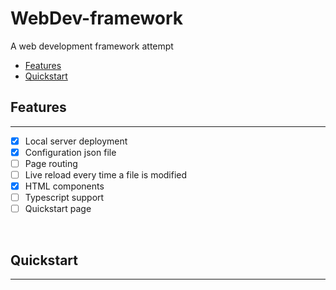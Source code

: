 <h1>WebDev-framework</h1>
A web development framework attempt

- [Features](#features)
- [Quickstart](#quickstart)


## Features
---
- [x] Local server deployment
- [x] Configuration json file
- [ ] Page routing
- [ ] Live reload every time a file is modified
- [x] HTML components
- [ ] Typescript support
- [ ] Quickstart page

<br>

## Quickstart
---
